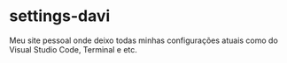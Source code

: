 # settings-davi

Meu site pessoal onde deixo todas minhas configurações atuais como do Visual Studio Code, Terminal e etc.
